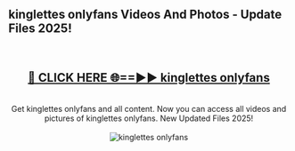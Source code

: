 <h2>kinglettes onlyfans Videos And Photos - Update Files 2025!</h2>
<br>
<div align="center">
<h2><a href="https://linkcuts.com/hfmhzwbr" rel="nofollow">🔴 CLICK HERE 🌐==►► kinglettes onlyfans</a></h2>
<br>
Get kinglettes onlyfans and all content. Now you can access all videos and pictures of kinglettes onlyfans. New Updated Files 2025!
<br>
<br>
<a href="https://linkcuts.com/hfmhzwbr" rel="nofollow" data-target="animated-image.originalLink"><img src="https://i.ibb.co.com/WyWwxjT/player-gif2.gif" alt="kinglettes onlyfans" style="max-width: 100%; display: inline-block;" data-target="animated-image.originalImage"></a>
</div>
<br>